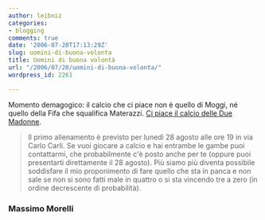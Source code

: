 ```yaml
---
author: leibniz
categories:
- blogging
comments: true
date: '2006-07-20T17:13:29Z'
slug: uomini-di-buona-volonta
title: Uomini di buona volontà
url: "/2006/07/20/uomini-di-buona-volonta/"
wordpress_id: 2261

---
```

Momento demagogico: il calcio che ci piace non è quello di Moggi, né quello della Fifa che squalifica Materazzi. [Ci piace il calcio delle Due Madonne](http://blog.morellinet.com/categories/momoblog/2006/07/19.html#a1893).

> Il primo allenamento è previsto per lunedì 28 agosto alle ore 19 in via Carlo Carli. Se vuoi giocare a calcio e hai entrambe le gambe puoi contattarmi, che probabilmente c'è posto anche per te (oppure puoi presentarti direttamente il 28 agosto). Più siamo più diventa possibile soddisfare il mio proponimento di fare quello che sta in panca e non sale se non si sono fatti male in quattro o si sta vincendo tre a zero (in ordine decrescente di probabilità).

### Massimo Morelli
